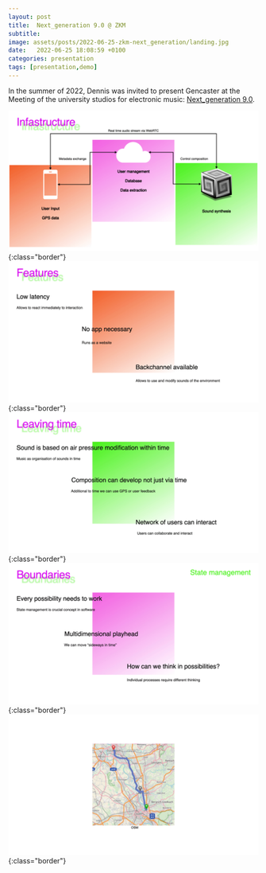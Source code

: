```yaml
---
layout: post
title:  Next_generation 9.0 @ ZKM
subtitle: 
image: assets/posts/2022-06-25-zkm-next_generation/landing.jpg
date:   2022-06-25 18:08:59 +0100
categories: presentation
tags: [presentation,demo]
---
```


In the summer of 2022, Dennis was invited to present Gencaster at the Meeting of the university studios for electronic music: [Next_generation 9.0](https://zkm.de/de/veranstaltung/2022/06/nextgeneration-90-0).

![slide](/assets/posts/2022-06-25-zkm-next_generation/1.png){:class="border"}
![slide](/assets/posts/2022-06-25-zkm-next_generation/2.png){:class="border"}
![slide](/assets/posts/2022-06-25-zkm-next_generation/3.png){:class="border"}
![slide](/assets/posts/2022-06-25-zkm-next_generation/4.png){:class="border"}
![slide](/assets/posts/2022-06-25-zkm-next_generation/5.png){:class="border"}
